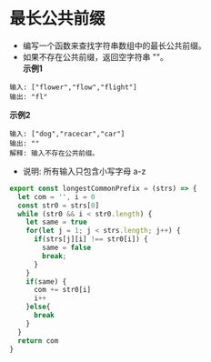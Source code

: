 # 最长公共前缀

- 编写一个函数来查找字符串数组中的最长公共前缀。
- 如果不存在公共前缀，返回空字符串 ""。  
**示例1**  
```
输入: ["flower","flow","flight"]
输出: "fl" 
```  
**示例2**
```
输入: ["dog","racecar","car"]
输出: ""
解释: 输入不存在公共前缀。
```  
* 说明: 所有输入只包含小写字母 a-z 
```javascript
export const longestCommonPrefix = (strs) => {
  let com = '', i = 0
  const str0 = strs[0]
  while (str0 && i < str0.length) {
    let same = true
    for(let j = 1; j < strs.length; j++) {
      if(strs[j][i] !== str0[i]) {
        same = false
        break;
      }
    }
    if(same) {
      com += str0[i]
      i++
    }else{
      break
    }
  }
  return com
}
```
<CodeTest style="margin-top: 20px;" mode="longestCommonPrefix" /> 

<vTalk />